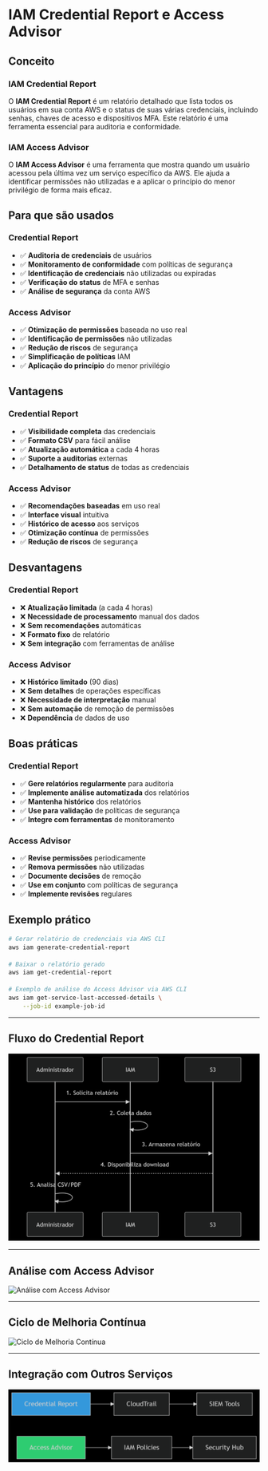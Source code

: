 # IAM Credential Report e Access Advisor

## Conceito

### IAM Credential Report

O **IAM Credential Report** é um relatório detalhado que lista todos os usuários em sua conta AWS e o status de suas várias credenciais, incluindo senhas, chaves de acesso e dispositivos MFA. Este relatório é uma ferramenta essencial para auditoria e conformidade.

### IAM Access Advisor

O **IAM Access Advisor** é uma ferramenta que mostra quando um usuário acessou pela última vez um serviço específico da AWS. Ele ajuda a identificar permissões não utilizadas e a aplicar o princípio do menor privilégio de forma mais eficaz.

## Para que são usados

### Credential Report
- ✅ **Auditoria de credenciais** de usuários
- ✅ **Monitoramento de conformidade** com políticas de segurança
- ✅ **Identificação de credenciais** não utilizadas ou expiradas
- ✅ **Verificação do status** de MFA e senhas
- ✅ **Análise de segurança** da conta AWS

### Access Advisor
- ✅ **Otimização de permissões** baseada no uso real
- ✅ **Identificação de permissões** não utilizadas
- ✅ **Redução de riscos** de segurança
- ✅ **Simplificação de políticas** IAM
- ✅ **Aplicação do princípio** do menor privilégio

## Vantagens

### Credential Report
- ✅ **Visibilidade completa** das credenciais
- ✅ **Formato CSV** para fácil análise
- ✅ **Atualização automática** a cada 4 horas
- ✅ **Suporte a auditorias** externas
- ✅ **Detalhamento de status** de todas as credenciais

### Access Advisor
- ✅ **Recomendações baseadas** em uso real
- ✅ **Interface visual** intuitiva
- ✅ **Histórico de acesso** aos serviços
- ✅ **Otimização contínua** de permissões
- ✅ **Redução de riscos** de segurança

## Desvantagens

### Credential Report
- ❌ **Atualização limitada** (a cada 4 horas)
- ❌ **Necessidade de processamento** manual dos dados
- ❌ **Sem recomendações** automáticas
- ❌ **Formato fixo** de relatório
- ❌ **Sem integração** com ferramentas de análise

### Access Advisor
- ❌ **Histórico limitado** (90 dias)
- ❌ **Sem detalhes** de operações específicas
- ❌ **Necessidade de interpretação** manual
- ❌ **Sem automação** de remoção de permissões
- ❌ **Dependência** de dados de uso

## Boas práticas

### Credential Report
- ✅ **Gere relatórios regularmente** para auditoria
- ✅ **Implemente análise automatizada** dos relatórios
- ✅ **Mantenha histórico** dos relatórios
- ✅ **Use para validação** de políticas de segurança
- ✅ **Integre com ferramentas** de monitoramento

### Access Advisor
- ✅ **Revise permissões** periodicamente
- ✅ **Remova permissões** não utilizadas
- ✅ **Documente decisões** de remoção
- ✅ **Use em conjunto** com políticas de segurança
- ✅ **Implemente revisões** regulares

## Exemplo prático

```bash
# Gerar relatório de credenciais via AWS CLI
aws iam generate-credential-report

# Baixar o relatório gerado
aws iam get-credential-report

# Exemplo de análise do Access Advisor via AWS CLI
aws iam get-service-last-accessed-details \
    --job-id example-job-id
```

---

## Fluxo do Credential Report
![Fluxo do Credential Report](/images/Fluxo%20do%20Credential%20Report.png)

---

## Análise com Access Advisor
![Análise com Access Advisor](/images/Análise%20com%20Access%20Advisor.png)

---

## Ciclo de Melhoria Contínua
![Ciclo de Melhoria Contínua](/images/Ciclo%20de%20Melhoria%20Contínua.png)

---

## Integração com Outros Serviços
![Integração com Outros Serviços](/images/Integração%20com%20Outros%20Serviços.png) 